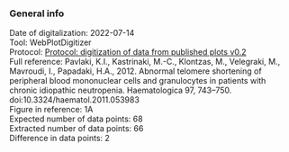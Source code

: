 ### General info  
Date of digitalization: 2022-07-14  
Tool: WebPlotDigitizer  
Protocol: [Protocol: digitization of data from published plots v0.2](https://docs.google.com/document/d/1UOAwkfLx5BxUj8SVju1AP1eTS1eLWDE9jtFnr2e7a7Q/edit?usp=sharing)  
Full reference: Pavlaki, K.I., Kastrinaki, M.-C., Klontzas, M., Velegraki, M., Mavroudi, I., Papadaki, H.A., 2012. Abnormal telomere shortening of peripheral blood mononuclear cells and granulocytes in patients with chronic idiopathic neutropenia. Haematologica 97, 743–750. doi:10.3324/haematol.2011.053983  
Figure in reference: 1A  
Expected number of data points: 68  
Extracted number of data points: 66  
Difference in data points: 2  